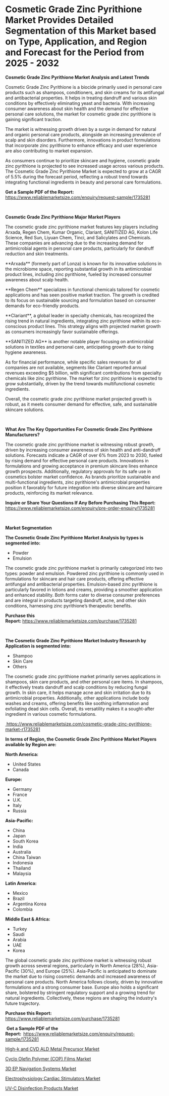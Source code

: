 <p><h1>Cosmetic Grade Zinc Pyrithione Market Provides Detailed Segmentation of this Market based on Type, Application, and Region and Forecast for the Period from 2025 - 2032</h1></p><p><strong>Cosmetic Grade Zinc Pyrithione Market Analysis and Latest Trends</strong></p>
<p><p>Cosmetic Grade Zinc Pyrithione is a biocide primarily used in personal care products such as shampoos, conditioners, and skin creams for its antifungal and antibacterial properties. It helps in treating dandruff and various skin conditions by effectively eliminating yeast and bacteria. With increasing consumer awareness about skin health and the demand for effective personal care solutions, the market for cosmetic grade zinc pyrithione is gaining significant traction.</p><p>The market is witnessing growth driven by a surge in demand for natural and organic personal care products, alongside an increasing prevalence of scalp and skin disorders. Furthermore, innovations in product formulations that incorporate zinc pyrithione to enhance efficacy and user experience are also contributing to market expansion. </p><p>As consumers continue to prioritize skincare and hygiene, cosmetic grade zinc pyrithione is projected to see increased usage across various products. The Cosmetic Grade Zinc Pyrithione Market is expected to grow at a CAGR of 5.5% during the forecast period, reflecting a robust trend towards integrating functional ingredients in beauty and personal care formulations.</p></p>
<p><strong>Get a Sample PDF of the Report:&nbsp;</strong> <a href="https://www.reliablemarketsize.com/enquiry/request-sample/1735281?utm_campaign=1845&utm_medium=2&utm_source=Github&utm_content=ia&utm_term=25032025&utm_id=cosmetic-grade-zinc-pyrithione">https://www.reliablemarketsize.com/enquiry/request-sample/1735281</a></p>
<p>&nbsp;</p>
<p><strong>Cosmetic Grade Zinc Pyrithione Major Market Players</strong></p>
<p><p>The cosmetic grade zinc pyrithione market features key players including Arxada, Regen Chem, Kumar Organic, Clariant, SANITIZED AG, Kolon Life Science, Red Sun, Liyuan Chem, Tinci, and Salicylates and Chemicals. These companies are advancing due to the increasing demand for antimicrobial agents in personal care products, particularly for dandruff reduction and skin treatments.</p><p>**Arxada** (formerly part of Lonza) is known for its innovative solutions in the microbiome space, reporting substantial growth in its antimicrobial product lines, including zinc pyrithione, fueled by increased consumer awareness about scalp health. </p><p>**Regen Chem** specializes in functional chemicals tailored for cosmetic applications and has seen positive market traction. The growth is credited to its focus on sustainable sourcing and formulation based on consumer demands for eco-friendly products.</p><p>**Clariant**, a global leader in specialty chemicals, has recognized the rising trend in natural ingredients, integrating zinc pyrithione within its eco-conscious product lines. This strategy aligns with projected market growth as consumers increasingly favor sustainable offerings.</p><p>**SANITIZED AG** is another notable player focusing on antimicrobial solutions in textiles and personal care, anticipating growth due to rising hygiene awareness. </p><p>As for financial performance, while specific sales revenues for all companies are not available, segments like Clariant reported annual revenues exceeding $5 billion, with significant contributions from specialty chemicals like zinc pyrithione. The market for zinc pyrithione is expected to grow substantially, driven by the trend towards multifunctional cosmetic ingredients. </p><p>Overall, the cosmetic grade zinc pyrithione market projected growth is robust, as it meets consumer demand for effective, safe, and sustainable skincare solutions.</p></p>
<p>&nbsp;</p>
<p><strong>What Are The Key Opportunities For Cosmetic Grade Zinc Pyrithione Manufacturers?</strong></p>
<p><p>The cosmetic grade zinc pyrithione market is witnessing robust growth, driven by increasing consumer awareness of skin health and anti-dandruff solutions. Forecasts indicate a CAGR of over 6% from 2023 to 2030, fueled by rising demand for effective personal care products. Innovations in formulations and growing acceptance in premium skincare lines enhance growth prospects. Additionally, regulatory approvals for its safe use in cosmetics bolster market confidence. As brands prioritize sustainable and multi-functional ingredients, zinc pyrithione's antimicrobial properties position it favorably for future integration into diverse skincare and haircare products, reinforcing its market relevance.</p></p>
<p><strong>Inquire or Share Your Questions If Any Before Purchasing This Report:</strong> <a href="https://www.reliablemarketsize.com/enquiry/pre-order-enquiry/1735281?utm_campaign=1845&utm_medium=2&utm_source=Github&utm_content=ia&utm_term=25032025&utm_id=cosmetic-grade-zinc-pyrithione">https://www.reliablemarketsize.com/enquiry/pre-order-enquiry/1735281</a></p>
<p>&nbsp;</p>
<p><strong>Market Segmentation</strong></p>
<p><strong>The Cosmetic Grade Zinc Pyrithione Market Analysis by types is segmented into:</strong></p>
<p><ul><li>Powder</li><li>Emulsion</li></ul></p>
<p><p>The cosmetic grade zinc pyrithione market is primarily categorized into two types: powder and emulsion. Powdered zinc pyrithione is commonly used in formulations for skincare and hair care products, offering effective antifungal and antibacterial properties. Emulsion-based zinc pyrithione is particularly favored in lotions and creams, providing a smoother application and enhanced stability. Both forms cater to diverse consumer preferences and are integral in products targeting dandruff, acne, and other skin conditions, harnessing zinc pyrithione’s therapeutic benefits.</p></p>
<p><strong>Purchase this Report:&nbsp;</strong><a href="https://www.reliablemarketsize.com/purchase/1735281?utm_campaign=1845&utm_medium=2&utm_source=Github&utm_content=ia&utm_term=25032025&utm_id=cosmetic-grade-zinc-pyrithione">https://www.reliablemarketsize.com/purchase/1735281</a></p>
<p>&nbsp;</p>
<p><strong>The Cosmetic Grade Zinc Pyrithione Market Industry Research by Application is segmented into:</strong></p>
<p><ul><li>Shampoo</li><li>Skin Care</li><li>Others</li></ul></p>
<p><p>The cosmetic grade zinc pyrithione market primarily serves applications in shampoos, skin care products, and other personal care items. In shampoos, it effectively treats dandruff and scalp conditions by reducing fungal growth. In skin care, it helps manage acne and skin irritation due to its antimicrobial properties. Additionally, other applications include body washes and creams, offering benefits like soothing inflammation and exfoliating dead skin cells. Overall, its versatility makes it a sought-after ingredient in various cosmetic formulations.</p></p>
<p><a href="https://www.reliablemarketsize.com/cosmetic-grade-zinc-pyrithione-market-r1735281?utm_campaign=1845&utm_medium=2&utm_source=Github&utm_content=ia&utm_term=25032025&utm_id=cosmetic-grade-zinc-pyrithione">&nbsp;https://www.reliablemarketsize.com/cosmetic-grade-zinc-pyrithione-market-r1735281</a></p>
<p><strong>In terms of Region, the Cosmetic Grade Zinc Pyrithione Market Players available by Region are:</strong></p>
<p>
    <p> <strong> North America: </strong>
        <ul>
            <li>United States</li>
            <li>Canada</li>
        </ul>
        </p> 
    <p> <strong> Europe: </strong>
        <ul>
            <li>Germany</li>
            <li>France</li>
            <li>U.K.</li>
            <li>Italy</li>
            <li>Russia</li>
        </ul>
        </p> 
    <p> <strong> Asia-Pacific: </strong>
        <ul>
            <li>China</li>
            <li>Japan</li>
            <li>South Korea</li>
            <li>India</li>
            <li>Australia</li>
            <li>China Taiwan</li>
            <li>Indonesia</li>
            <li>Thailand</li>
            <li>Malaysia</li>
        </ul>
        </p> 
    <p> <strong> Latin America: </strong>
        <ul>
            <li>Mexico</li>
            <li>Brazil</li>
            <li>Argentina Korea</li>
            <li>Colombia</li>
        </ul>
        </p> 
    <p> <strong> Middle East & Africa: </strong>
        <ul>
            <li>Turkey</li>
            <li>Saudi</li>
            <li>Arabia</li>
            <li>UAE</li>
            <li>Korea</li>
        </ul>
    </p>
    </p>
<p><p>The global cosmetic grade zinc pyrithione market is witnessing robust growth across several regions, particularly in North America (28%), Asia-Pacific (30%), and Europe (25%). Asia-Pacific is anticipated to dominate the market due to rising cosmetic demands and increased awareness of personal care products. North America follows closely, driven by innovative formulations and a strong consumer base. Europe also holds a significant share, bolstered by stringent regulatory support and a growing trend for natural ingredients. Collectively, these regions are shaping the industry's future trajectory.</p></p>
<p><strong>Purchase this Report: </strong><a href="https://www.reliablemarketsize.com/purchase/1735281?utm_campaign=1845&utm_medium=2&utm_source=Github&utm_content=ia&utm_term=25032025&utm_id=cosmetic-grade-zinc-pyrithione">https://www.reliablemarketsize.com/purchase/1735281</a></p>
<p>&nbsp;<strong>Get a Sample PDF of the Report:&nbsp;&nbsp;</strong><a href="https://www.reliablemarketsize.com/enquiry/request-sample/1735281?utm_campaign=1845&utm_medium=2&utm_source=Github&utm_content=ia&utm_term=25032025&utm_id=cosmetic-grade-zinc-pyrithione">https://www.reliablemarketsize.com/enquiry/request-sample/1735281</a></p>
<p><strong></strong></p>
<p><p><a href="https://github.com/foustzelmsdv/Market-Research-Report-List-1/blob/main/high-k-and-cvd-ald-metal-precursor-market.md?utm_campaign=1845&utm_medium=2&utm_source=Github&utm_content=ia&utm_term=25032025&utm_id=cosmetic-grade-zinc-pyrithione">High-k and CVD ALD Metal Precursor Market</a></p><p><a href="https://github.com/papnider/Market-Research-Report-List-1/blob/main/cyclo-olefin-polymer-cop-films-market.md?utm_campaign=1845&utm_medium=2&utm_source=Github&utm_content=ia&utm_term=25032025&utm_id=cosmetic-grade-zinc-pyrithione">Cyclo Olefin Polymer (COP) Films Market</a></p><p><a href="https://github.com/geresalgieaz/Market-Research-Report-List-1/blob/main/3d-ep-navigation-systems-market.md?utm_campaign=1845&utm_medium=2&utm_source=Github&utm_content=ia&utm_term=25032025&utm_id=cosmetic-grade-zinc-pyrithione">3D EP Navigation Systems Market</a></p><p><a href="https://github.com/dickstoscopg/Market-Research-Report-List-1/blob/main/electrophysiology-cardiac-stimulators-market.md?utm_campaign=1845&utm_medium=2&utm_source=Github&utm_content=ia&utm_term=25032025&utm_id=cosmetic-grade-zinc-pyrithione">Electrophysiology Cardiac Stimulators Market</a></p><p><a href="https://github.com/dagnewopus/Market-Research-Report-List-1/blob/main/uv-c-disinfection-products-market.md?utm_campaign=1845&utm_medium=2&utm_source=Github&utm_content=ia&utm_term=25032025&utm_id=cosmetic-grade-zinc-pyrithione">UV-C Disinfection Products Market</a></p></p>